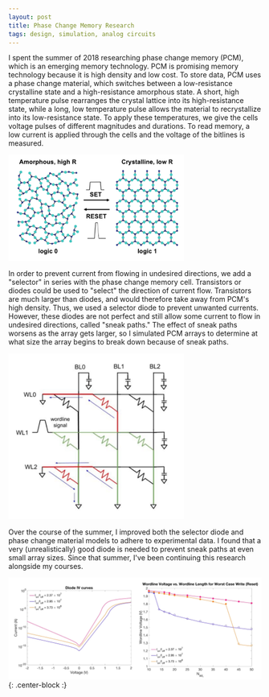 ```yaml
---
layout: post
title: Phase Change Memory Research
tags: design, simulation, analog circuits
---
```


I spent the summer of 2018 researching phase change memory (PCM), which is an emerging memory technology. PCM is promising memory technology because it is high density and low cost. To store data, PCM uses a phase change material, which switches between a low-resistance crystalline state and a high-resistance amorphous state. A short, high temperature pulse rearranges the crystal lattice into its high-resistance state, while a long, low temperature pulse allows the material to recrystallize into its low-resistance state. To apply these temperatures, we give the cells voltage pulses of different magnitudes and durations. To read memory, a low current is applied through the cells and the voltage of the bitlines is measured. 

<img src="/img/phase-change-material.png" alt="pcm" width="350"/>

In order to prevent current from flowing in undesired directions, we add a "selector" in series with the phase change memory cell. Transistors or diodes could be used to "select" the direction of current flow. Transistors are much larger than diodes, and would therefore take away from PCM's high density. Thus, we used a selector diode to prevent unwanted currents. However, these diodes are not perfect and still allow some current to flow in undesired directions, called "sneak paths." The effect of sneak paths worsens as the array gets larger, so I simulated PCM arrays to determine at what size the array begins to break down because of sneak paths.

<img src="/img/sneak-paths.png" alt="sneak-paths" width="350"/>

Over the course of the summer, I improved both the selector diode and phase change material models to adhere to experimental data. I found that a very (unrealistically) good diode is needed to prevent sneak paths at even small array sizes. Since that summer, I've been continuing this research alongside my courses.

![selector-diode](/img/selector-diode.png){: .center-block :}
